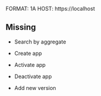 FORMAT: 1A
HOST: https://localhost

## Missing

- Search by aggregate

- Create app

- Activate app

- Deactivate app

- Add new version